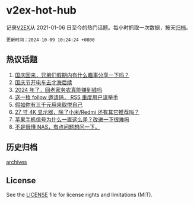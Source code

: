 # v2ex-hot-hub

 记录[V2EX](https://www.v2ex.com/)从 2021-01-06 日至今的热门话题。每小时抓取一次数据，按天[归档](archives)。

`更新时间：2024-10-09 10:24:24 +0800`

## 热议话题

1. [国庆回来，兄弟们假期内有什么趣事分享一下吗？](https://www.v2ex.com/t/1078201)
1. [国庆节开电车去北海后续](https://www.v2ex.com/t/1078207)
1. [2024 年了，回老家务农真能赚到钱吗](https://www.v2ex.com/t/1078260)
1. [送一枚 follow 邀请码， RSS 重度用户请举手](https://www.v2ex.com/t/1078189)
1. [假如你有三千元用来取悦自己](https://www.v2ex.com/t/1078251)
1. [27 寸 4K 显示器，除了小米/Redmi 还有其它推荐吗？](https://www.v2ex.com/t/1078187)
1. [苹果手机信号为什么一直这么差？改进一下很难吗](https://www.v2ex.com/t/1078422)
1. [不是很懂 NAS，有点问题想问一下。](https://www.v2ex.com/t/1078236)

## 历史归档

[archives](archives)

## License

See the [LICENSE](LICENSE) file for license rights and limitations (MIT).
